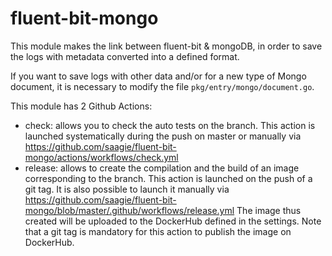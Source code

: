 # fluent-bit-mongo

This module makes the link between fluent-bit & mongoDB, in order to save the logs with metadata converted into a defined format.

If you want to save logs with other data and/or for a new type of Mongo document, it is necessary to modify the file `pkg/entry/mongo/document.go`.

This module has 2 Github Actions:
- check: allows you to check the auto tests on the branch. This action is launched systematically during the push on master or manually via https://github.com/saagie/fluent-bit-mongo/actions/workflows/check.yml
- release: allows to create the compilation and the build of an image corresponding to the branch. This action is launched on the push of a git tag. It is also possible to launch it manually via https://github.com/saagie/fluent-bit-mongo/blob/master/.github/workflows/release.yml The image thus created will be uploaded to the DockerHub defined in the settings. Note that a git tag is mandatory for this action to publish the image on DockerHub.